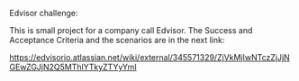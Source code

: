 Edvisor challenge:

This is small project for a company call Edvisor. The Success and Acceptance Criteria and the scenarios are in the next link:

https://edvisorio.atlassian.net/wiki/external/345571329/ZjVkMjIwNTczZjJjNGEwZGJjN2Q5MThlYTkyZTYyYmI